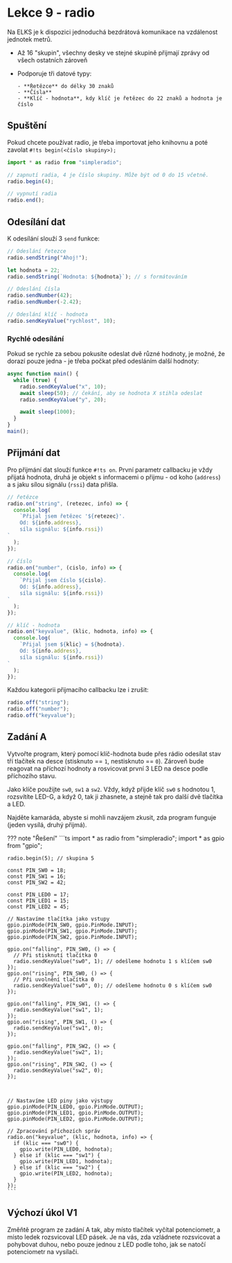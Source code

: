 # Lekce 9 - radio

Na ELKS je k dispozici jednoduchá bezdrátová komunikace na vzdálenost jednotek metrů.

- Až 16 "skupin", všechny desky ve stejné skupině přijmají zprávy od všech ostatních zároveň
- Podporuje tři datové typy:

      - **Řetězce** do délky 30 znaků
      - **Čísla**
      - **Klíč - hodnota**, kdy klíč je řetězec do 22 znaků a hodnota je číslo

## Spuštění

Pokud chcete používat radio, je třeba importovat jeho knihovnu a poté zavolat `#!ts begin(<číslo skupiny>);`

```ts
import * as radio from "simpleradio";

// zapnutí radia, 4 je číslo skupiny. Může být od 0 do 15 včetně.
radio.begin(4);

// vypnutí radia
radio.end();
```

## Odesílání dat

K odesílání slouží 3 `send` funkce:

```ts
// Odeslání řetezce
radio.sendString("Ahoj!");

let hodnota = 22;
radio.sendString(`Hodnota: ${hodnota}`); // s formátováním
```

```ts
// Odeslání čísla
radio.sendNumber(42);
radio.sendNumber(-2.42);
```

```ts
// Odeslání klíč - hodnota
radio.sendKeyValue("rychlost", 10);
```

### Rychlé odesílání

Pokud se rychle za sebou pokusíte odeslat dvě různé hodnoty, je možné, že dorazí pouze jedna - je třeba počkat před odesláním další hodnoty:

```ts
async function main() {
  while (true) {
    radio.sendKeyValue("x", 10);
    await sleep(50); // čekání, aby se hodnota X stihla odeslat
    radio.sendKeyValue("y", 20);

    await sleep(1000);
  }
}
main();
```

## Přijmání dat

Pro přijmání dat slouží funkce `#!ts on`. První parametr callbacku je vždy přijatá hodnota, druhá je objekt s informacemi o přijmu - od koho (`address`) a s jaku sílou signálu (`rssi`) data přišla.

```ts
// řetězce
radio.on("string", (retezec, info) => {
  console.log(
    `Přijal jsem řetězec '${retezec}'.
    Od: ${info.address},
    síla signálu: ${info.rssi})
`
  );
});
```

```ts
// číslo
radio.on("number", (cislo, info) => {
  console.log(
    `Přijal jsem číslo ${cislo}.
    Od: ${info.address},
    síla signálu: ${info.rssi})
`
  );
});
```

```ts
// klíč - hodnota
radio.on("keyvalue", (klic, hodnota, info) => {
  console.log(
    `Přijal jsem ${klic} = ${hodnota}.
    Od: ${info.address},
    síla signálu: ${info.rssi})
`
  );
});
```

Každou kategorii přijmacího callbacku lze i zrušit:

```ts
radio.off("string");
radio.off("number");
radio.off("keyvalue");
```

## Zadání A

Vytvořte program, který pomocí klíč-hodnota bude přes rádio odesílat stav tří tlačítek na desce
(stisknuto == `1`, nestisknuto == `0`).
Zároveň bude reagovat na příchozí hodnoty a rosvicovat první 3 LED na desce podle příchozího stavu.

Jako klíče použijte `sw0`, `sw1` a `sw2`. Vždy, když přijde klíč `sw0` s hodnotou 1, rozsvítíte LED-G, a když 0, tak ji zhasnete,
a stejně tak pro další dvě tlačítka a LED.

Najděte kamaráda, abyste si mohli navzájem zkusit, zda program funguje (jeden vysílá, druhý přijmá).

??? note "Řešení"
    ```ts
    import * as radio from "simpleradio";
    import * as gpio from "gpio";

    radio.begin(5); // skupina 5

    const PIN_SW0 = 18;
    const PIN_SW1 = 16;
    const PIN_SW2 = 42;

    const PIN_LED0 = 17;
    const PIN_LED1 = 15;
    const PIN_LED2 = 45;

    // Nastavíme tlačítka jako vstupy
    gpio.pinMode(PIN_SW0, gpio.PinMode.INPUT);
    gpio.pinMode(PIN_SW1, gpio.PinMode.INPUT);
    gpio.pinMode(PIN_SW2, gpio.PinMode.INPUT);

    gpio.on("falling", PIN_SW0, () => {
      // Při stisknutí tlačítka 0
      radio.sendKeyValue("sw0", 1); // odešleme hodnotu 1 s klíčem sw0
    });
    gpio.on("rising", PIN_SW0, () => {
      // Při uvolnění tlačítka 0
      radio.sendKeyValue("sw0", 0); // odešleme hodnotu 0 s klíčem sw0
    });

    gpio.on("falling", PIN_SW1, () => {
      radio.sendKeyValue("sw1", 1);
    });
    gpio.on("rising", PIN_SW1, () => {
      radio.sendKeyValue("sw1", 0);
    });

    gpio.on("falling", PIN_SW2, () => {
      radio.sendKeyValue("sw2", 1);
    });
    gpio.on("rising", PIN_SW2, () => {
      radio.sendKeyValue("sw2", 0);
    });



    // Nastavíme LED piny jako výstupy
    gpio.pinMode(PIN_LED0, gpio.PinMode.OUTPUT);
    gpio.pinMode(PIN_LED1, gpio.PinMode.OUTPUT);
    gpio.pinMode(PIN_LED2, gpio.PinMode.OUTPUT);

    // Zpracování příchozích správ
    radio.on("keyvalue", (klic, hodnota, info) => {
      if (klic === "sw0") {
        gpio.write(PIN_LED0, hodnota);
      } else if (klic === "sw1") {
        gpio.write(PIN_LED1, hodnota);
      } else if (klic === "sw2") {
        gpio.write(PIN_LED2, hodnota);
      }
    });
    ```

## Výchozí úkol V1

Změňtě program ze zadání A tak, aby místo tlačítek vyčítal potenciometr, a místo ledek rozsvicoval LED pásek. Je na vás, zda vzládnete rozsvicovat a pohybovat duhou, nebo pouze jednou z LED podle toho, jak se natočí potenciometr na vysílači.
